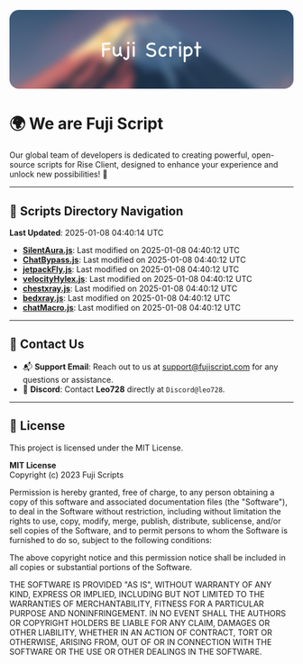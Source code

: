 ![Banner](.github/b.webp)

# 🌍 **We are Fuji Script**

Our global team of developers is dedicated to creating powerful, open-source scripts for Rise Client, designed to enhance your experience and unlock new possibilities! 🌟

---
<!-- SCRIPTS_NAVIGATION_START -->
## 📂 **Scripts Directory Navigation**

**Last Updated**: 2025-01-08 04:40:14 UTC

- **[SilentAura.js](scripts/SilentAura.js)**: Last modified on 2025-01-08 04:40:12 UTC
- **[ChatBypass.js](scripts/ChatBypass.js)**: Last modified on 2025-01-08 04:40:12 UTC
- **[jetpackFly.js](scripts/jetpackFly.js)**: Last modified on 2025-01-08 04:40:12 UTC
- **[velocityHylex.js](scripts/velocityHylex.js)**: Last modified on 2025-01-08 04:40:12 UTC
- **[chestxray.js](scripts/chestxray.js)**: Last modified on 2025-01-08 04:40:12 UTC
- **[bedxray.js](scripts/bedxray.js)**: Last modified on 2025-01-08 04:40:12 UTC
- **[chatMacro.js](scripts/chatMacro.js)**: Last modified on 2025-01-08 04:40:12 UTC

<!-- SCRIPTS_NAVIGATION_END -->

---

## 💬 **Contact Us**  
- 📬 **Support Email**: Reach out to us at [support@fujiscript.com](mailto:support@fujiscript.com) for any questions or assistance.  
- 💬 **Discord**: Contact **Leo728** directly at `Discord@leo728`.

---

## 📜 **License**

This project is licensed under the MIT License.  

**MIT License**  
Copyright (c) 2023 Fuji Scripts  

Permission is hereby granted, free of charge, to any person obtaining a copy of this software and associated documentation files (the "Software"), to deal in the Software without restriction, including without limitation the rights to use, copy, modify, merge, publish, distribute, sublicense, and/or sell copies of the Software, and to permit persons to whom the Software is furnished to do so, subject to the following conditions:  

The above copyright notice and this permission notice shall be included in all copies or substantial portions of the Software.  

THE SOFTWARE IS PROVIDED "AS IS", WITHOUT WARRANTY OF ANY KIND, EXPRESS OR IMPLIED, INCLUDING BUT NOT LIMITED TO THE WARRANTIES OF MERCHANTABILITY, FITNESS FOR A PARTICULAR PURPOSE AND NONINFRINGEMENT. IN NO EVENT SHALL THE AUTHORS OR COPYRIGHT HOLDERS BE LIABLE FOR ANY CLAIM, DAMAGES OR OTHER LIABILITY, WHETHER IN AN ACTION OF CONTRACT, TORT OR OTHERWISE, ARISING FROM, OUT OF OR IN CONNECTION WITH THE SOFTWARE OR THE USE OR OTHER DEALINGS IN THE SOFTWARE.  
